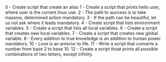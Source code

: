 0 - Create script that create an alias
1 - Create a script that prints hello user, where user is the current linux use.
2 - The path to success is to take massive, determined action mandatory.
3 - If the path can be beautiful, let us not ask where it leads mandatory.
4 - Create script that lists environment variables.
5 - Create a script that lists all local variables.
6 - Create a script that creates new local variables.
7 - Create a script that creates new global variable.
8 - Every addition to true knowledge is an addition to human power mandatory.
10 - Love is an anterior to life.
11 - Write a script that converts a number from base 2 to base 10.
12 - Create a script thsat prints all possible combinations of two letters, except infinity.
